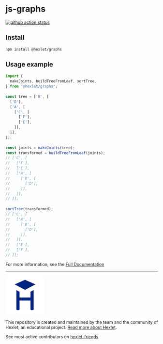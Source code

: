 # js-graphs

[![github action status](https://github.com/hexlet-components/js-graphs/workflows/Node%20CI/badge.svg)](https://github.com/hexlet-components/js-graphs/actions)

## Install

```sh
npm install @hexlet/graphs
```

## Usage example

```javascript
import {
  makeJoints, buildTreeFromLeaf, sortTree,
} from '@hexlet/graphs';

const tree = ['B', [
  ['D'],
  ['A', [
    ['C', [
      ['F'],
      ['E'],
    ]],
  ]],
]];

const joints = makeJoints(tree);
const transformed = buildTreeFromLeaf(joints);
// ['C', [
//   ['F'],
//   ['E'],
//   ['A', [
//     ['B', [
//       ['D'],
//     ]],
//   ]],
// ]];

sortTree(transformed);
// ['C', [
//   ['A', [
//     ['B', [
//       ['D'],
//     ]],
//   ]],
//   ['E'],
//   ['F'],
// ]];
```

For more information, see the [Full Documentation](https://github.com/hexlet-components/js-graphs/tree/master/docs)

---

[![Hexlet Ltd. logo](https://raw.githubusercontent.com/Hexlet/assets/master/images/hexlet_logo128.png)](https://hexlet.io?utm_source=github&utm_medium=link&utm_campaign=js-graphs)

This repository is created and maintained by the team and the community of Hexlet, an educational project. [Read more about Hexlet](https://hexlet.io?utm_source=github&utm_medium=link&utm_campaign=js-graphs).

See most active contributors on [hexlet-friends](https://friends.hexlet.io/).
